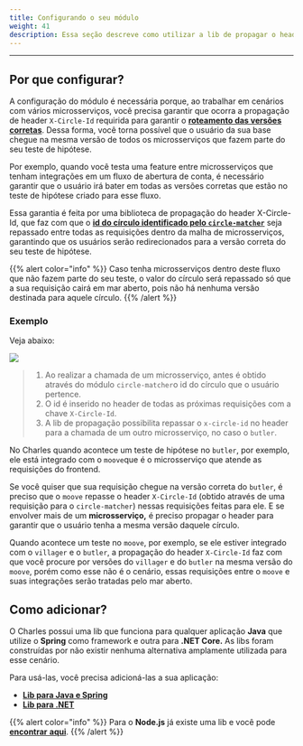 ```yaml
---
title: Configurando o seu módulo
weight: 41
description: Essa seção descreve como utilizar a lib de propagar o header "X-Circle-Id"
---
```


---

## Por que configurar? 

A configuração do módulo é necessária porque, ao trabalhar em cenários com vários microsserviços, você precisa garantir que ocorra a propagação de header `X-Circle-Id` requirida para garantir o [**roteamento das versões corretas**](../../../../referencia/circulo#como-integrar-circulos-com-servicos). Dessa forma, você torna possível que o usuário da sua base chegue na mesma versão de todos os microsserviços que fazem parte do seu teste de hipótese.

Por exemplo, quando você testa uma feature entre microsserviços que tenham integrações em um fluxo de abertura de conta, é necessário garantir que o usuário irá bater em todas as versões corretas que estão no teste de hipótese criado para esse fluxo.

Essa garantia é feita por uma biblioteca de propagação do header X-Circle-Id, que faz com que o [**id do círculo identificado pelo `circle-matcher`**](../../../referencia/circle-matcher#identificacao-de-circulos-atraves-da-api) seja repassado entre todas as requisições dentro da malha de microsserviços, garantindo que os usuários serão redirecionados para a versão correta do seu teste de hipótese.

{{% alert color="info" %}}
Caso tenha microsserviços dentro deste fluxo que não fazem parte do seu teste, o valor do círculo será repassado só que a sua requisição cairá em mar aberto, pois não há nenhuma versão destinada para aquele círculo. 
{{% /alert %}}

### **Exemplo**

Veja abaixo: 

![](/docs-charles/header-propagation-ptbr-v2.png)

> 1. Ao realizar a chamada de um microsserviço, antes é obtido através do módulo `circle-matcher`o id do círculo que o usuário pertence.
> 2. O id é inserido no header de todas as próximas requisições com a chave `X-Circle-Id`.
> 3. A lib de propagação possibilita repassar o `x-circle-id` no header para a chamada de um outro microsserviço, no caso o `butler`.

No Charles quando acontece um teste de hipótese no `butler`, por exemplo, ele está integrado com o `moove`que é o microsserviço que atende as requisições do frontend. 

Se você quiser que sua requisição chegue na versão correta do `butler`, é preciso que o `moove` repasse o header `X-Circle-Id` \(obtido através de uma requisição para o `circle-matcher`\) nessas requisições feitas para ele. E se envolver mais de um **microsserviço,** é preciso propagar o header para garantir que o usuário tenha a mesma versão daquele círculo.

Quando acontece um teste no `moove`, por exemplo, se ele estiver integrado com o `villager` e o `butler`, a propagação do header `X-Circle-Id` faz com que você procure por versões do `villager` e do `butler` na mesma versão do `moove`, porém como esse não é o cenário, essas requisições entre o `moove` e suas integrações serão tratadas pelo mar aberto.

## Como adicionar? 

O Charles possui uma lib que funciona para qualquer aplicação **Java** que utilize o **Spring** como framework e outra para **.NET Core.** As libs foram construídas por não existir nenhuma alternativa amplamente utilizada para esse cenário. 

Para usá-las, você precisa adicioná-las a sua aplicação:

* [**Lib para Java e Spring** ](https://github.com/ZupIT/charlescd/tree/master/tracing/spring)
* [**Lib para .NET**](https://github.com/ZupIT/charlescd/tree/master/tracing/dotnet-core%20)

{{% alert color="info" %}}
Para o **Node.js** já existe uma lib e você pode [**encontrar** **aqui**](https://www.npmjs.com/package/hpropagate). 
{{% /alert %}}
